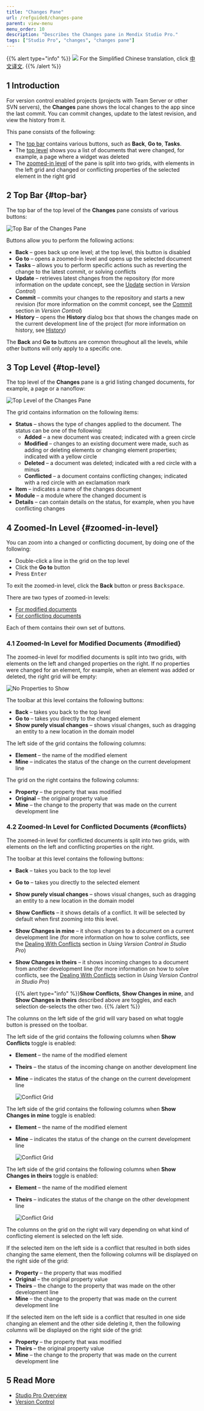 ```yaml
---
title: "Changes Pane"
url: /refguide8/changes-pane
parent: view-menu
menu_order: 10
description: "Describes the Changes pane in Mendix Studio Pro."
tags: ["Studio Pro", "changes", "changes pane"]
---
```


{{% alert type="info" %}}
<img src="attachments/chinese-translation/china.png" style="display: inline-block; margin: 0" /> For the Simplified Chinese translation, click [中文译文](https://cdn.mendix.tencent-cloud.com/documentation/refguide8/changes-pane.pdf).
{{% /alert %}}

## 1 Introduction 

For version control enabled projects (projects with Team Server or other SVN servers), the **Changes** pane shows the local changes to the app since the last commit. You can commit changes, update to the latest revision, and view the history from it. 

This pane consists of the following:

* The [top bar](#top-bar) contains various buttons, such as **Back**, **Go to**, **Tasks**. 
* The [top level](#top-level) shows you a list of documents that were changed, for example, a page where a widget was deleted
* The [zoomed-in level](#zoomed-in-level) of the pane is split into two grids, with elements in the left grid and changed or conflicting properties of the selected element in the right grid

## 2 Top Bar {#top-bar}

The top bar of the top level of the **Changes** pane consists of various buttons:

![Top Bar of the Changes Pane](/attachments/refguide8/modeling/menus/view-menu/changes-pane/changes-top-bar.png)

Buttons allow you to perform the following actions:

* **Back** – goes back up one level; at the top level, this button is disabled
* **Go to** – opens a zoomed-in level and opens up the selected document 
* **Tasks** – allows you to perform specific actions such as reverting the change to the latest commit, or solving conflicts
* **Update** – retrieves latest changes from the repository (for more information on the update concept, see the [Update](version-control#update) section in *Version Control*) 
* **Commit** – commits your changes to the repository and starts a new revision (for more information on the commit concept, see the [Commit](version-control#commit) section in *Version Control*)
* **History** – opens the **History** dialog box that shows the changes made on the current development line of the project (for more information on history, see [History](history-dialog))

The **Back** and **Go to** buttons are common throughout all the levels, while other buttons will only apply to a specific one.

## 3 Top Level {#top-level}

The top level of the **Changes** pane is a grid listing changed documents, for example, a page or a nanoflow:

![Top Level of the Changes Pane](/attachments/refguide8/modeling/menus/view-menu/changes-pane/changes-top-level.png)

The grid contains information on the following items:

* **Status** – shows the type of changes applied to the document. The status can be one of the following:
  * **Added** – a new document was created; indicated with a green circle
  * **Modified** – changes to an existing document were made, such as adding or deleting elements or changing element properties; indicated with a yellow circle
  * **Deleted** – a document was deleted; indicated with a red circle with a minus
  * **Conflicted** – a document contains conflicting changes; indicated with a red circle with an exclamation mark
* **Item** – indicates a name of the changes document
* **Module** – a module where the changed document is
* **Details** – can contain details on the status, for example, when you have conflicting changes 

## 4 Zoomed-In Level {#zoomed-in-level}

You can zoom into a changed or conflicting document, by doing one of the following:

* Double-click a line in the grid on the top level 
* Click the **Go to** button
* Press <kbd>Enter</kbd>

To exit the zoomed-in level, click the **Back** button or press <kbd>Backspace</kbd>.

There are two types of zoomed-in levels:

* [For modified documents](#modified)
* [For conflicting documents](#conflicts)

Each of them contains their own set of buttons.

### 4.1 Zoomed-In Level for Modified Documents {#modified}

The zoomed-in level for modified documents is split into two grids, with elements on the left and changed properties on the right. If no properties were changed for an element, for example, when an element was added or deleted, the right grid will be empty:

![No Properties to Show](/attachments/refguide8/modeling/menus/view-menu/changes-pane/element-added.png)

The toolbar at this level contains the following buttons:

* **Back** – takes you back to the top level
* **Go to** – takes you directly to the changed element 
* **Show purely visual changes** – shows visual changes, such as dragging an entity to a new location in the domain model

The left side of the grid contains the following columns:

* **Element** – the name of the modified element
* **Mine** – indicates the status of the change on the current development line

The grid on the right contains the following columns:

* **Property** – the property that was modified
* **Original** – the original property value
* **Mine** – the change to the property that was made on the current development line

### 4.2 Zoomed-In Level for Conflicted Documents {#conflicts}

The zoomed-in level for conflicted documents is split into two grids, with elements on the left and conflicting properties on the right.

The toolbar at this level contains the following buttons:

* **Back** – takes you back to the top level
* **Go to** – takes you directly to the selected element 
* **Show purely visual changes** – shows visual changes, such as dragging an entity to a new location in the domain model
* **Show Conflicts** – it shows details of a conflict. It will be selected by default when first zooming into this level.
* **Show Changes in mine** – it shows changes to a document on a current development line (for more information on how to solve conflicts, see the [Dealing With Conflicts](using-version-control-in-studio-pro#conflicts) section in *Using Version Control in Studio Pro*)
* **Show Changes in theirs** – it shows incoming changes to a document from another development line (for more information on how to solve conflicts, see the [Dealing With Conflicts](using-version-control-in-studio-pro#conflicts) section in *Using Version Control in Studio Pro*)

	{{% alert type="info" %}}**Show Conflicts**, **Show Changes in mine**, and **Show Changes in theirs** described above are toggles, and each selection de-selects the other two.
	{{% /alert %}}

The columns on the left side of the grid will vary based on what toggle button is pressed on the toolbar.

The left side of the grid contains the following columns when **Show Conflicts** toggle is enabled:

* **Element** – the name of the modified element
* **Theirs** – the status of the incoming change on another development line
* **Mine** – indicates the status of the change on the current development line

	![Conflict Grid](/attachments/refguide8/modeling/menus/view-menu/changes-pane/conflict-grid.png)

The left side of the grid contains the following columns when **Show Changes in mine** toggle is enabled:

* **Element** – the name of the modified element
* **Mine** – indicates the status of the change on the current development line

	![Conflict Grid](/attachments/refguide8/modeling/menus/view-menu/changes-pane/changes-in-mine-grid.png)

The left side of the grid contains the following columns when **Show Changes in theirs** toggle is enabled:

* **Element** – the name of the modified element
* **Theirs** – indicates the status of the change on the other development line

	![Conflict Grid](/attachments/refguide8/modeling/menus/view-menu/changes-pane/changes-in-merge-end-grid.png)
	

The columns on the grid on the right will vary depending on what kind of conflicting element is selected on the left side.

If the selected item on the left side is a conflict that resulted in both sides changing the same element, then the following columns will be displayed on the right side of the grid:

* **Property** – the property that was modified
* **Original** – the original property value
* **Theirs** – the change to the property that was made on the other development line
* **Mine** – the change to the property that was made on the current development line

If the selected item on the left side is a conflict that resulted in one side changing an element and the other side deleting it, then the following columns will be displayed on the right side of the grid:

* **Property** – the property that was modified
* **Theirs** – the original property value
* **Mine** – the change to the property that was made on the current development line

##  5 Read More

* [Studio Pro Overview](studio-pro-overview)
* [Version Control](version-control) 
